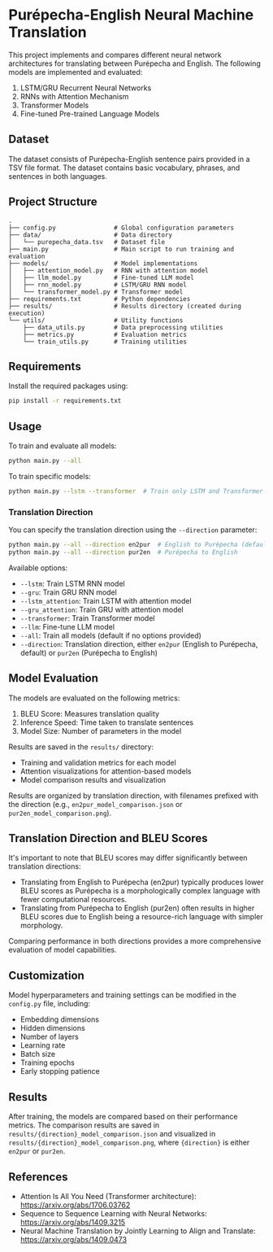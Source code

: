 # Purépecha-English Neural Machine Translation

This project implements and compares different neural network architectures for translating between Purépecha and English. The following models are implemented and evaluated:

1. LSTM/GRU Recurrent Neural Networks
2. RNNs with Attention Mechanism 
3. Transformer Models
4. Fine-tuned Pre-trained Language Models

## Dataset

The dataset consists of Purépecha-English sentence pairs provided in a TSV file format. The dataset contains basic vocabulary, phrases, and sentences in both languages.

## Project Structure

```
.
├── config.py                # Global configuration parameters
├── data/                    # Data directory
│   └── purepecha_data.tsv   # Dataset file
├── main.py                  # Main script to run training and evaluation
├── models/                  # Model implementations
│   ├── attention_model.py   # RNN with attention model
│   ├── llm_model.py         # Fine-tuned LLM model
│   ├── rnn_model.py         # LSTM/GRU RNN model
│   └── transformer_model.py # Transformer model
├── requirements.txt         # Python dependencies
├── results/                 # Results directory (created during execution)
└── utils/                   # Utility functions
    ├── data_utils.py        # Data preprocessing utilities
    ├── metrics.py           # Evaluation metrics
    └── train_utils.py       # Training utilities
```

## Requirements

Install the required packages using:

```bash
pip install -r requirements.txt
```

## Usage

To train and evaluate all models:

```bash
python main.py --all
```

To train specific models:

```bash
python main.py --lstm --transformer  # Train only LSTM and Transformer models
```

### Translation Direction

You can specify the translation direction using the `--direction` parameter:

```bash
python main.py --all --direction en2pur  # English to Purépecha (default)
python main.py --all --direction pur2en  # Purépecha to English
```

Available options:
- `--lstm`: Train LSTM RNN model
- `--gru`: Train GRU RNN model
- `--lstm_attention`: Train LSTM with attention model
- `--gru_attention`: Train GRU with attention model
- `--transformer`: Train Transformer model
- `--llm`: Fine-tune LLM model
- `--all`: Train all models (default if no options provided)
- `--direction`: Translation direction, either `en2pur` (English to Purépecha, default) or `pur2en` (Purépecha to English)

## Model Evaluation

The models are evaluated on the following metrics:

1. BLEU Score: Measures translation quality
2. Inference Speed: Time taken to translate sentences
3. Model Size: Number of parameters in the model

Results are saved in the `results/` directory:
- Training and validation metrics for each model
- Attention visualizations for attention-based models
- Model comparison results and visualization

Results are organized by translation direction, with filenames prefixed with the direction (e.g., `en2pur_model_comparison.json` or `pur2en_model_comparison.png`).

## Translation Direction and BLEU Scores

It's important to note that BLEU scores may differ significantly between translation directions:
- Translating from English to Purépecha (en2pur) typically produces lower BLEU scores as Purépecha is a morphologically complex language with fewer computational resources.
- Translating from Purépecha to English (pur2en) often results in higher BLEU scores due to English being a resource-rich language with simpler morphology.

Comparing performance in both directions provides a more comprehensive evaluation of model capabilities.

## Customization

Model hyperparameters and training settings can be modified in the `config.py` file, including:

- Embedding dimensions
- Hidden dimensions
- Number of layers
- Learning rate
- Batch size
- Training epochs
- Early stopping patience

## Results

After training, the models are compared based on their performance metrics. The comparison results are saved in `results/{direction}_model_comparison.json` and visualized in `results/{direction}_model_comparison.png`, where `{direction}` is either `en2pur` or `pur2en`.

## References

- Attention Is All You Need (Transformer architecture): https://arxiv.org/abs/1706.03762
- Sequence to Sequence Learning with Neural Networks: https://arxiv.org/abs/1409.3215
- Neural Machine Translation by Jointly Learning to Align and Translate: https://arxiv.org/abs/1409.0473